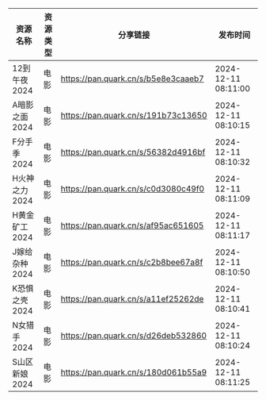 | 资源名称      | 资源类型 | 分享链接                                | 发布时间                |
| --------- | ---- | ----------------------------------- | ------------------- |
| 12到午夜2024 | 电影   | https://pan.quark.cn/s/b5e8e3caaeb7 | 2024-12-11 08:11:00 |
| A暗影之面2024 | 电影   | https://pan.quark.cn/s/191b73c13650 | 2024-12-11 08:10:15 |
| F分手季2024  | 电影   | https://pan.quark.cn/s/56382d4916bf | 2024-12-11 08:10:32 |
| H火神之力2024 | 电影   | https://pan.quark.cn/s/c0d3080c49f0 | 2024-12-11 08:11:09 |
| H黄金矿工2024 | 电影   | https://pan.quark.cn/s/af95ac651605 | 2024-12-11 08:11:17 |
| J嫁给杂种2024 | 电影   | https://pan.quark.cn/s/c2b8bee67a8f | 2024-12-11 08:10:50 |
| K恐惧之壳2024 | 电影   | https://pan.quark.cn/s/a11ef25262de | 2024-12-11 08:10:41 |
| N女猎手2024  | 电影   | https://pan.quark.cn/s/d26deb532860 | 2024-12-11 08:10:24 |
| S山区新娘2024 | 电影   | https://pan.quark.cn/s/180d061b55a9 | 2024-12-11 08:11:25 |
